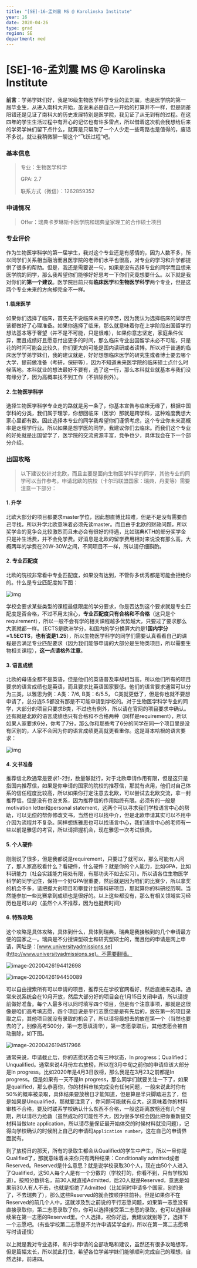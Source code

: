 ```yaml
---
title: "[SE]-16-孟刘震 MS @ Karolinska Institute"
year: 16
date: 2020-04-26
type: grad
region: SE
department: med
---
```


# [SE]-16-孟刘震 MS @ Karolinska Institute

**前言**：学弟学妹们好，我是16级生物医学科学专业的孟刘震，也是医学院的第一届毕业生，从进入南科大开始，虽说未必是自己一开始的打算并不一样，但是阴差阳错还是见证了南科大的历史发展特别是医学院，我见证了从无到有的过程。在这四年的学生生活过程中有开心的记忆也有许多雷点，所以借着这次机会我想给后来的学弟学妹们留下点什么，就算是只帮助了一个人少走一些弯路也是值得的，废话不多说，就让我稍微聊一聊这个“飞跃过程”吧。

### 基本信息

> 专业：生物医学科学
>
> GPA: 2.7
>
> 联系方式（微信）：1262859352

### 申请情况

> Offer：瑞典卡罗琳斯卡医学院和瑞典皇家理工的合作硕士项目

### 专业评价

作为生物医学科学的第一届学生，我对这个专业还是有感情的，因为人数不多，所以同学们关系相当融洽而且医学院的老师们水平也很高，对专业的学习和升学都提供了很多的帮助。但是，我还是需要说一句，如果是没有选择专业的同学而且想来医学院的同学，那么我希望你们能够好好思考一下你们究竟想要什么。以下就是我对你们的**第一个建议**。医学院目前只有**临床医学**和**生物医学科学**两个专业，但是这两个专业未来的方向却完全不一样。

#### 1.临床医学

如果你们选择了临床，首先先不说临床未来的辛苦，因为我认为选择临床的同学应该都做好了心理准备。如果你选择了临床，那么就意味着你在上学阶段出国留学的想法基本等于奢望（并不是不可能，只是很难），如果你意志坚定，家庭条件优异，而且成绩好且愿意付出更多的时间，那么临床专业出国留学未必不可能，只是花的时间可能会比较久，你们更大的可能是国内读研或者读博。所以对于普通的临床医学学弟学妹们，我的建议就是，好好想想临床医学的研究生或者博士要去哪个大学，提前做准备（考研，保研等），因为不知道未来医学院的临床硕士点什么时候落地。本科就业的想法最好不要有，选了这一行，那么本科就业就基本与我们没有缘分了，因为高概率找不到工作（不排除例外）。

#### 2. 生物医学科学

选择生物医学科学专业走的路就是另一条了，你基本宣告与临床无缘了，根据中国学科的分类，我们属于理学，你想回临床（医学）那就是跨学科，这种难度我想大家心里都有数。因此选择本专业的同学我希望你们谨慎考虑，这个专业你未来高概率是走理学行业。所以如果是想学医的同学，我建议你们去临床。而我们这个专业的好处就是出国留学了，医学院的交流资源丰富，竞争也少，具体我会在下一个部分介绍。

### 出国攻略

> 以下建议仅针对北欧，而且主要是面向生物医学科学的同学，其他专业的同学可以当作参考。申请北欧的院校（卡尔玛联盟国家：瑞典，丹麦等）需要注意一下部分：

#### 1. 升学

北欧大部分的项目都要求master学位，因此想直博比较难，但是不是没有需要自己寻找，所以升学北欧意味着必须先读master。而且由于北欧的财政问题，所以奖学金的竞争会比较激烈而且未必会有很好的待遇，比如瑞典KTH的部分奖学金只是补生活费，并不会免学费。好消息是北欧的留学费用相对来说没有那么高，大概两年的学费在20W-30W之间，不同项目不一样，所以请仔细斟酌。

#### 2. 专业匹配度

北欧的院校非常看中专业匹配度，如果没有达到，不管你多优秀都是可能会拒绝你的。什么是专业匹配度如下图：

![img](mengliuzhen_1.png)

学校会要求某些类型的课程最低限度的学分要求，你是否达到这个要求就是专业匹配度是否合格，不过不用太担心，**专业匹配度只有合格和不合格**（这只是个requirement），所以一般不会有学的相关课程越多优势越大，只要过了要求那么大家就都一样。（ECTS是欧洲学分，和国内的学分换算大约是**1国内学分=1.5ECTS，也有说是1.25**），所以生物医学科学的同学们需要认真看看自己的课程是否满足专业匹配要求（因为我们能够申请的大部分是生物类项目，所以需要生物相关课程），**这一点请格外注意**。

#### 3. 语言成绩

北欧的母语全都不是英语，但是他们的英语普及率却相当高，所以他们所有的项目要求的语言成绩也是英语，而且要求比英语国家要低。他们的语言要求通常可以分为三类，以雅思为例：A类：7/6, B类：6/5.5， C类就更低了，但是你也就不要想申请了，总分连5.5都没有那是不可能申请到学校的。对于生物医学科学专业的同学，大部分的项目只要求B类，不过也有例外，所以请在官网的项目要求中确认。还有就是北欧的语言成绩也只有合格和不合格两种（同样是requirement），所以如果人家要求6分，你考了7分，那么你和那些考了6分的同学在同一个项目里是没有区别的，人家不会因为你的语言成绩更高就更看重你。这是哥本哈根的语言要求：

![img](mengliuzhen_2.png)

#### 4. 文书准备

推荐信北欧通常是要求1-2封，数量够就行，对于北欧申请作用有限，但是这只是指国内推荐信，如果是你申请的国家的院校的推荐信，那就有点用，他们对自己体系的信任程度比较高，所以如果你打定注意去北欧，可以尝试去北欧交流，拿一封推荐信。但是没有也没关系，因为推荐信的作用始终有限。必须有的一般是motivation letter和personal statement，这两个可以寻求我们学校语言中心的帮助，可以无偿的帮你修改文书，当然也可以找中介，但是北欧申请其实可以不用中介因为流程并不复杂。同样想练雅思也可以找语言中心，我们语言中心的老师有一些以前是雅思的考官，所以请把握机会，现在雅思一次考试很贵。

#### 5. 个人硬件

刚刚说了很多，但是我都说是requirement，只要过了就可以，那么可能有人问了，那人家高校看什么？看硬件，什么硬件？就是你的个人能力，比如GPA，比如科研能力（社会实践能力用处有限，有那功夫不如去实习）。所以请各位生物医学科学的同学记住，保持一个好GPA很重要，然后就是因为咱们的比赛少，所以拿奖的机会不多，请把握大创项目和攀登计划等科研项目，那就算你的科研经历啊。当然能参加一些比赛拿到成绩也是很好的。以上这些都没有，那么有相关领域实习经历也是可以的（虽然个人不推荐，因为也挺费时间）

#### 6. 特殊攻略

这个攻略是具体攻略，具体到什么，具体到瑞典，瑞典是我接触到的几个申请最方便的国家之一。瑞典是不分授课型硕士和研究型硕士的，而且他的申请是网上申请，网址是：[www.universityadmissions.se](http://www.universityadmissions.se)。不需要翻墙。

![image-20200426194412698](mengliuzhen_3.png)

![image-20200426194450089](mengliuzhen_4.png)

可以自由搜索所有可以申请的项目，推荐先在学校官网看好，然后直接来选择。通常来说系统会在10月开放，然后大部分好的项目会在1月15日关闭申请，所以请提前做好准备。每个人最多可以同时填写四个项目，但是有个注意事项，那就是这很像是咱们高考填志愿，四个项目说是平行志愿但是是有先后的，放在第一的项目录取之后，其他项目就没有录取的机会了，所以请将最想去的放在第一个（当然也要去的了，别像高考500分，第一志愿填清华），第一志愿录取后，其他志愿会被自动删除，如下图。

![image-20200426194517966](mengliuzhen_5.png)

通常来说，申请截止后，你的志愿状态会有三种状态，In progress；Qualified；Unqualified。通常来说4月份左右放榜，所以在3月中旬之前你的申请应该大部分是In progress。比如2020年是4月3日放榜，那么我是在3月23之前都是In progress。但是如果有一天不是In progress，那么同学们就要关注一下了，如果是qualified，那么恭喜你，你的材料审核完成没有任何问题，一般来说此时你有50%的概率被录取，具体结果要放榜日才能知道，但是算是半只脚踏进去了，但是如果是Unqualified，那就要注意了，你问题可能就有点大，这意味着你的材料审核不合格，要及时联系学校确认什么东西不合格，一般这距离放榜还有几个星期，所以请尽力抢救（虽然成功的可能性不大，因为很多学校会因此把你重新提交材料当做late application，所以请尽量保证最开始体交的时候材料就没问题），记得向学校确认的时候附上自己的申请码`Application number`，这在自己的申请界面就有。

到了放榜日的那天，所有的录取生都会从Qualified的学生中产生，所以一旦你是Qualified了，那就意味着未来你只有两种结果：Conditionally admitted或者Reserved。Reserved是什么意思？就是说学校录取30个人，现在由50个人进入了Qualified，这50人每个人是有一个分数的（学校打的，你看不到，只有学校知道）。按照分数排名，前30人就直接Admitted，后20人就是Reserved，意思是如果前30人有人不去，也就是拒绝了Admitted（比如同时申请多个国家，别的录了，不去瑞典了），那么这些Reserved的就会按顺序往前补。但是如果你不在Reserved的前几个人中，这就涉及到之前说的平行志愿问题，如果第一志愿没有直接录取你，第二志愿录取了你，你可以选择接受第二志愿的录取，也可以选择继续呆在第一志愿的Reserved里。个人选择，祝你好运，我建议就别等了，选择下一个志愿吧。（有些学校第二志愿是不允许申请奖学金的，所以在第一第二志愿填写时请谨慎）

以上就是我对专业选择，和升学申请的全部攻略和建议，虽然还有很多攻略想写，但是篇幅太长，所以就此打住，希望各位学弟学妹们能够顺利完成自己的理想，自然选择，前进四。
